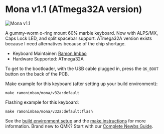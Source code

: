 # Mona v1.1 (ATmega32A version)

![Mona v1.1](https://i.imgur.com/VaWcIkjl.png)

A gummy-worm o-ring mount 60% marble keyboard. Now with ALPS/MX, Caps Lock LED, and split spacebar support. ATmega32A version exists because I need alternatives because of the chip shortage.

* Keyboard Maintainer: [Ramon Imbao](https://github.com/ramonimbao)
* Hardware Supported: ATmega32A

To get to the bootloader, with the USB cable plugged in, press the `QK_BOOT` button on the back of the PCB.

Make example for this keyboard (after setting up your build environment):

    make ramonimbao/mona/v32a:default

Flashing example for this keyboard:

    make ramonimbao/mona/v32a:default:flash

See the [build environment setup](https://docs.qmk.fm/#/getting_started_build_tools) and the [make instructions](https://docs.qmk.fm/#/getting_started_make_guide) for more information. Brand new to QMK? Start with our [Complete Newbs Guide](https://docs.qmk.fm/#/newbs).
